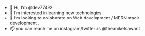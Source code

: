 - 👋 Hi, I’m @dev77492
- 👀 I’m interested in learning new technologies.
- 💞️ I’m looking to collaborate on Web development / MERN stack development . 
- 📫 you can reach me on instagram/twitter as @theaniketsawant

<!---
dev77492/dev77492 is a ✨ special ✨ repository because its `README.md` (this file) appears on your GitHub profile.
You can click the Preview link to take a look at your changes.
--->

